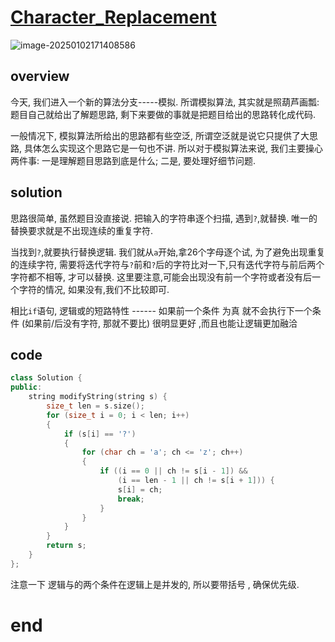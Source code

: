 # [Character_Replacement](https://leetcode.cn/problems/replace-all-s-to-avoid-consecutive-repeating-characters)

![image-20250102171408586](https://md-wind.oss-cn-nanjing.aliyuncs.com/md/20250102171408746.png)

## overview

今天, 我们进入一个新的算法分支-----模拟.  所谓模拟算法, 其实就是照葫芦画瓢: 题目自己就给出了解题思路, 剩下来要做的事就是把题目给出的思路转化成代码.  

一般情况下, 模拟算法所给出的思路都有些空泛, 所谓空泛就是说它只提供了大思路, 具体怎么实现这个思路它是一句也不讲. 所以对于模拟算法来说, 我们主要操心两件事: 一是理解题目思路到底是什么; 二是, 要处理好细节问题.

## solution

思路很简单, 虽然题目没直接说.  把输入的字符串逐个扫描, 遇到`?`,就替换. 唯一的替换要求就是不出现连续的重复字符.   

当找到`?`,就要执行替换逻辑.  我们就从`a`开始,拿26个字母逐个试, 为了避免出现重复的连续字符, 需要将迭代字符与`?`前和`?`后的字符比对一下,只有迭代字符与前后两个字符都不相等, 才可以替换. 这里要注意,可能会出现没有前一个字符或者没有后一个字符的情况,  如果没有,我们不比较即可.

相比`if`语句,  逻辑或的短路特性   ------    如果前一个条件 为真  就不会执行下一个条件 (如果前/后没有字符, 那就不要比)  很明显更好   ,而且也能让逻辑更加融洽  

## code

```cpp
class Solution {
public:
    string modifyString(string s) {
        size_t len = s.size();
        for (size_t i = 0; i < len; i++) 
        {
            if (s[i] == '?') 
            {
                for (char ch = 'a'; ch <= 'z'; ch++) 
                {
                    if ((i == 0 || ch != s[i - 1]) &&
                        (i == len - 1 || ch != s[i + 1])) {
                        s[i] = ch;
                        break;
                    }
                }
            }
        }
        return s;
    }
};
```

注意一下 逻辑与的两个条件在逻辑上是并发的, 所以要带括号 , 确保优先级. 

# end